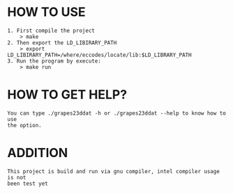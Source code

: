 # HOW TO USE
	1. First compile the project 
		> make
	2. Then export the LD_LIBIRARY_PATH
		> export LD_LIBIRARY_PATH=/where/eccodes/locate/lib:$LD_LIBRARY_PATH
	3. Run the program by execute:
		> make run

# HOW TO GET HELP? 
	You can type ./grapes23ddat -h or ./grapes23ddat --help to know how to use 
	the option. 

# ADDITION
	This project is build and run via gnu compiler, intel compiler usage is not 
	been test yet
